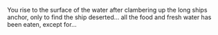 You rise to the surface of the water after clambering up the long ships anchor, only to find the ship deserted... all the food and fresh water has been eaten, except for...
